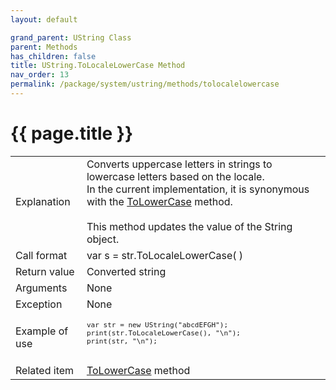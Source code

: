 ```yaml
---
layout: default

grand_parent: UString Class
parent: Methods
has_children: false
title: UString.ToLocaleLowerCase Method
nav_order: 13
permalink: /package/system/ustring/methods/tolocalelowercase
---
```

# {{ page.title }}

<table>
  <tr>
    <td>Explanation</td>
    <td colspan="2">Converts uppercase letters in strings to lowercase letters based on the locale.<br>In the current implementation, it is synonymous with the <a href="/package/system/ustring/methods/tolowercase">ToLowerCase</a> method.<br><br>This method updates the value of the String object.</td>
  </tr>
  <tr>
    <td>Call format</td>
    <td colspan="2">var s = str.ToLocaleLowerCase( )</td>
  </tr>
  <tr>
    <td>Return value</td>
    <td colspan="2">Converted string</td>
  </tr>  
  <tr>
    <td>Arguments</td>
    <td colspan="2">None</td>
  </tr>
  <tr>
    <td>Exception</td>
    <td colspan="2">None</td>
  </tr>
  <tr>
    <td>Example of use</td>
    <td colspan="2"><code><pre>
var str = new UString("abcdEFGH");
print(str.ToLocaleLowerCase(), "\n");
print(str, "\n");
    </pre></code></td>
  </tr>
  <tr>
    <td>Related item</td>
    <td colspan="2"><a href="/package/system/ustring/methods/tolowercase">ToLowerCase</a> method</td>
  </tr>
</table>